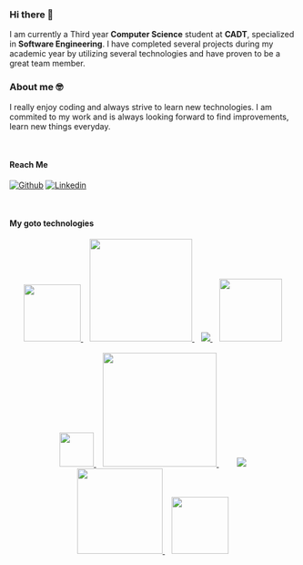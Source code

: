 ### Hi there 👋

I am currently a Third year <strong>Computer Science</strong> student at <strong>CADT</strong>, specialized in <strong>Software Engineering</strong>.
I have completed several projects during my academic year by utilizing several technologies and have proven to be a great team member.

### About me 🤓

I really enjoy coding and always strive to learn new technologies. I am commited to my work and is always looking forward to find improvements, learn new things everyday.

<br>

#### Reach Me
[![Github](https://img.shields.io/badge/-Github-000?style=flat&logo=Github&logoColor=white)](https://github.com/SovansunchhayKhoun)
[![Linkedin](https://img.shields.io/badge/-LinkedIn-blue?style=flat&logo=Linkedin&logoColor=white)](https://www.linkedin.com/in/SunchhayKhoun/)

<br>

#### My goto technologies

<div align="center">
  <a title="Java" href="https://www.java.com/en/">
    <img src="https://dev.java/assets/images/java-logo-vector.png" width="100">
  </a>
  &nbsp;&nbsp;
  <a title="Javascript" href="https://www.javascript.com/">
    <img width="180" src="https://www.javascript.com/etc.clientlibs/pluralsight/clientlibs/clientlib-main/resources/images/js-logo.png">
  </a>
  &nbsp;&nbsp;
  <a title="NodeJs" href="https://nodejs.org/en/">
    <img src="https://nodejs.org/static/images/logo.svg">
  </a>
  &nbsp;&nbsp;
  <a title="ExpressJs" href="https://expressjs.com/">
    <img src="https://github.com/SovansunchhayKhoun/SovansunchhayKhoun/assets/116248823/47da3782-e65c-4b44-8701-7090b1d11213" width=110>
  </a>
</div>

<br>

<div align="center">
  <a title="ReactJs"  href="https://react.dev/">
    <img width="60" src="https://github.com/SovansunchhayKhoun/SovansunchhayKhoun/assets/116248823/a2bb48b2-e2f2-4171-b584-c521881c4494">
  </a>
  &nbsp;&nbsp;
  <a title="NextJS" style="margin-right:20px" href="https://nextjs.org">
    <img width="200" src="https://github.com/SovansunchhayKhoun/SovansunchhayKhoun/assets/116248823/8da34f9c-a174-41bd-8af5-7d7fe70ce2e6">
  </a>
  &nbsp;&nbsp;
  <a title="Laravel"  href="https://laravel.com">
    <img src="https://laravel.com/img/logomark.min.svg">
  </a>
</div>

<div align="center">
  <a title="MongoDB"  href="https://mongodb.com">
    <img width="150" src="https://github.com/SovansunchhayKhoun/SovansunchhayKhoun/assets/116248823/9d970a6f-2c73-4e68-baac-4e42c2ef0598">
  </a> 
  &nbsp;&nbsp;
  <a title="MySQL"  href="https://www.mysql.com/">
    <img width=100 src="https://labs.mysql.com/common/logos/mysql-logo.svg?v2">
  </a>
</div>

<br>

